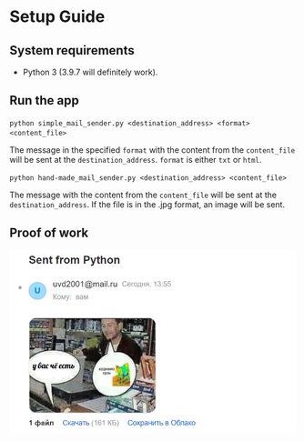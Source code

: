 # Setup Guide
## System requirements
* Python 3 (3.9.7 will definitely work).

## Run the app
`python simple_mail_sender.py <destination_address> <format> <content_file>`

The message in the specified `format` with the content from the `content_file` 
will be sent at the `destination_address`. `format` is either `txt` or `html`.

`python hand-made_mail_sender.py <destination_address> <content_file>`

The message with the content from the `content_file` will be sent at the `destination_address`.
If the file is in the .jpg format, an image will be sent.

## Proof of work

![proof image](it_works.png)